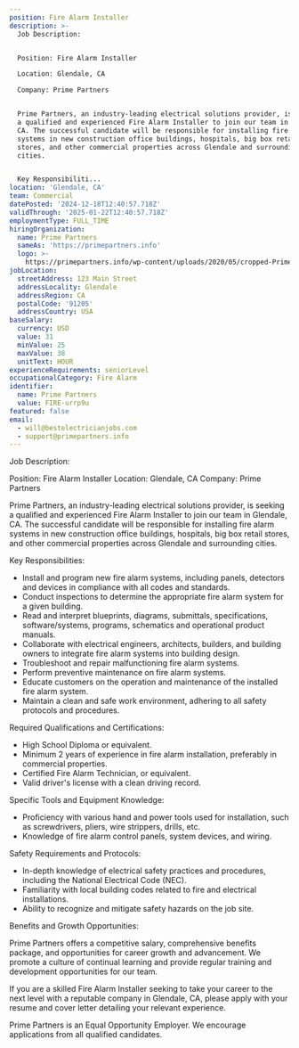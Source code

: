```yaml
---
position: Fire Alarm Installer
description: >-
  Job Description:


  Position: Fire Alarm Installer

  Location: Glendale, CA

  Company: Prime Partners


  Prime Partners, an industry-leading electrical solutions provider, is seeking
  a qualified and experienced Fire Alarm Installer to join our team in Glendale,
  CA. The successful candidate will be responsible for installing fire alarm
  systems in new construction office buildings, hospitals, big box retail
  stores, and other commercial properties across Glendale and surrounding
  cities.


  Key Responsibiliti...
location: 'Glendale, CA'
team: Commercial
datePosted: '2024-12-18T12:40:57.718Z'
validThrough: '2025-01-22T12:40:57.718Z'
employmentType: FULL_TIME
hiringOrganization:
  name: Prime Partners
  sameAs: 'https://primepartners.info'
  logo: >-
    https://primepartners.info/wp-content/uploads/2020/05/cropped-Prime-Partners-Logo-NO-BG-1-1.png
jobLocation:
  streetAddress: 123 Main Street
  addressLocality: Glendale
  addressRegion: CA
  postalCode: '91205'
  addressCountry: USA
baseSalary:
  currency: USD
  value: 31
  minValue: 25
  maxValue: 38
  unitText: HOUR
experienceRequirements: seniorLevel
occupationalCategory: Fire Alarm
identifier:
  name: Prime Partners
  value: FIRE-urrp9u
featured: false
email:
  - will@bestelectricianjobs.com
  - support@primepartners.info
---
```




Job Description:

Position: Fire Alarm Installer
Location: Glendale, CA
Company: Prime Partners

Prime Partners, an industry-leading electrical solutions provider, is seeking a qualified and experienced Fire Alarm Installer to join our team in Glendale, CA. The successful candidate will be responsible for installing fire alarm systems in new construction office buildings, hospitals, big box retail stores, and other commercial properties across Glendale and surrounding cities.

Key Responsibilities:

- Install and program new fire alarm systems, including panels, detectors and devices in compliance with all codes and standards.
- Conduct inspections to determine the appropriate fire alarm system for a given building.
- Read and interpret blueprints, diagrams, submittals, specifications, software/systems, programs, schematics and operational product manuals.
- Collaborate with electrical engineers, architects, builders, and building owners to integrate fire alarm systems into building design.
- Troubleshoot and repair malfunctioning fire alarm systems.
- Perform preventive maintenance on fire alarm systems.
- Educate customers on the operation and maintenance of the installed fire alarm system.
- Maintain a clean and safe work environment, adhering to all safety protocols and procedures.

Required Qualifications and Certifications:

- High School Diploma or equivalent.
- Minimum 2 years of experience in fire alarm installation, preferably in commercial properties.
- Certified Fire Alarm Technician, or equivalent.
- Valid driver's license with a clean driving record.

Specific Tools and Equipment Knowledge:

- Proficiency with various hand and power tools used for installation, such as screwdrivers, pliers, wire strippers, drills, etc.
- Knowledge of fire alarm control panels, system devices, and wiring.

Safety Requirements and Protocols:

- In-depth knowledge of electrical safety practices and procedures, including the National Electrical Code (NEC).
- Familiarity with local building codes related to fire and electrical installations.
- Ability to recognize and mitigate safety hazards on the job site.

Benefits and Growth Opportunities:

Prime Partners offers a competitive salary, comprehensive benefits package, and opportunities for career growth and advancement. We promote a culture of continual learning and provide regular training and development opportunities for our team.

If you are a skilled Fire Alarm Installer seeking to take your career to the next level with a reputable company in Glendale, CA, please apply with your resume and cover letter detailing your relevant experience.

Prime Partners is an Equal Opportunity Employer. We encourage applications from all qualified candidates.
